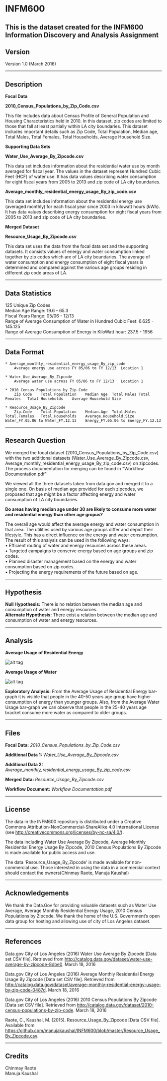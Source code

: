 # INFM600
This is the  dataset created for the INFM600 Information Discovery and Analysis Assignment
-------
Version
-------

Version 1.0 (March 2016)

-----------
Description
-----------

**Focal Data** 

**2010_Census_Populations_by_Zip_Code.csv**

This file includes data about Census Profile of General Population and Housing Characteristics held in 2010. In this dataset, zip codes are limited to those that fall at least partially within LA city boundaries. This dataset includes important details such as Zip Code, Total Population, Median age, Total Males, Total Females, Total Households, Average Household Size.

**Supporting Data Sets**

**Water_Use_Average_By_Zipcode.csv**

This data set includes information about the residential water use by month averaged for fiscal year. The values in the dataset represent Hundred Cubic Feet (HCF) of water use. It has data values describing water consumption for eight fiscal years from 2005 to 2013 and zip code of LA city boundaries.

**Average_monthly_residential_energy_usage_By_zip_code.csv**

This data set includes information about the residential energy use (averaged monthly) for each fiscal year since 2003 in kilowatt hours (kWh). It has data values describing energy consumption for eight fiscal years from 2005 to 2013 and zip code of LA city boundaries.

**Merged Dataset**

**Resource_Usage_By_Zipcode.csv**

This data set uses the data from the focal data set and the supporting datasets. It consists values of energy and water consumption linked together by zip codes which are of LA city boundaries. The average of water consumption and energy consumption of eight fiscal years is determined and compared against the various age groups residing in different zip code areas of LA.

-----------------
Data Statistics
-----------------
 125 Unique Zip Codes
 </br>Median Age Range: 19.6 - 65.3
 </br>Fiscal Years Range: 05/06 - 12/13
 </br>Range of Average Consumption of Water in Hundred Cubic Feet: 6.625 - 145.125
 </br>Range of Average Consumption of Energy in KiloWatt hour: 237.5 - 1956
 
 
------------
Data Format
------------

	* Average_monthly_residential_energy_usage_By_zip_code
		Average energy use across FY 05/06 to FY 12/13	Location 1
	
	* Water_Use_Average_By_Zipcode
		Average water use across FY 05/06 to FY 12/13	Location 1
	
 	* 2010_Census_Populations_by_Zip_Code
		Zip Code	Total Population	Median Age	Total Males	Total Females	Total Households	Average Household Size

	* Resource_Usage_By_Zipcode
		Zip.Code	Total.Population	Median.Age	Total.Males	Total.Females	Total.Households	Average.Household.Size	Water_FY.05.06 to Water_FY.12.13	Energy_FY.05.06	to Energy_FY.12.13

---------------
Research Question
---------------
We merged the focal dataset (2010_Census_Populations_by_Zip_Code.csv) with the two additional datasets (Water_Use_Average_By_Zipcode.csv, Average_monthly_residential_energy_usage_By_zip_code.csv) on zipcodes. The process documentation for merging can be found in "Workflow Documentation.pdf"

We viewed all the three datasets taken from data.gov and merged it to a single one.
On basis of median age provided for each zipcodes, we proposed that age might be a factor affecting energy and water consumption of LA city boundaries. 

**Do areas having median age under 30 are likely to consume more water and residential energy than other age gropus?**

The overall age would affect the average energy and water consumption in that area. The utilities used by various age groups differ and depict their lifestyle. This has a direct influence on the energy and water consumption. 
The result of this analysis can be used in the following ways:</br>
• Efficient routing of water and energy resources across these areas. </br>
• Targeted campaigns to conserve energy based on age groups and zip codes. </br>
• Planned disaster management based on the energy and water consumption based on zip codes. </br>
• Projecting the energy requirements of the future based on age.</br>

---------------
Hypothesis
---------------
**Null Hypothesis:** There is no relation between the median age and consumption of water and energy resources.
</br>**Alternate Hypothesis:** There exist a relation between the median age and consumption of water and energy resources.

---------------
Analysis
---------------
**Average Usage of Residential Energy**

![alt tag](https://github.com/manujakaushal/INFM600/blob/master/Average_Energy_Usage.jpg)

**Average Usage of Water**

![alt tag](https://github.com/manujakaushal/INFM600/blob/master/Average_Water_Usage.jpg)

**Exploratory Analysis:** From the Average Usage of Residential Energy bar-graph it is visible that people in the 40-50 years age group have higher consumption of energy than younger groups. Also, from the Average Water Usage bar-graph we can observe that people in the 25-40 years age bracket consume more water as compared to older groups. 

-----
Files
-----

**Focal Data:** *2010_Census_Populations_by_Zip_Code.csv*

**Additional Data 1:** *Water_Use_Average_By_Zipcode.csv*

**Additional Data 2:** *Average_monthly_residential_energy_usage_By_zip_code.csv*

**Merged Data:**       *Resource_Usage_By_Zipcode.csv*

**Workflow Document:** *Workflow Documentation.pdf*

------- 
License
-------

The data in the INFM600 repository is distributed under a Creative Commons 
Attribution-NonCommercial-ShareAlike 4.0 International License (see 
http://creativecommons.org/licenses/by-nc-sa/4.0/).

The data including Water Use Average By Zipcode, Average Monthly Residential Energy Usage By Zipcode, 2010 Census Populations By Zipcode is made available for public access and use. 

The data 'Resource_Usage_By_Zipcode' is made available for non-commercial use. Those interested in using the data in a commercial context should contact the owners(Chinmay Raote, Manuja Kaushal)

----------------
Acknowledgements
----------------

   We thank the Data.Gov for providing valuable datasets such as Water Use Average, Average Monthly Residential Energy Usage, 2010 Census Populations by Zipcode. We thank the home of the U.S. Government’s open data group for hosting and allowing use of city of Los Angeles dataset.

----------
References
----------

Data.gov City of Los Angeles (2016) Water Use Average By Zipcode [Data set CSV file]. Retrieved from http://catalog.data.gov/dataset/water-use-average-by-zipcode-8dbe0. March 18, 2016

Data.gov City of Los Angeles (2016) Average Monthly Residential Energy Usage By Zipcode [Data set CSV file]. Retrieved from http://catalog.data.gov/dataset/average-monthly-residential-energy-usage-by-zip-code-0487d. March 18, 2016

Data.gov City of Los Angeles (2016) 2010 Census Populations By Zipcode [Data set CSV file]. Retrieved from http://catalog.data.gov/dataset/2010-census-populations-by-zip-code. March 18, 2016

Raote, C., Kaushal, M. (2015). Resource_Usage_By_Zipcode [Data CSV file]. Available from https://github.com/manujakaushal/INFM600/blob/master/Resource_Usage_By_Zipcode.csv.

-------
Credits
-------

Chinmay Raote
</br>Manuja Kaushal
